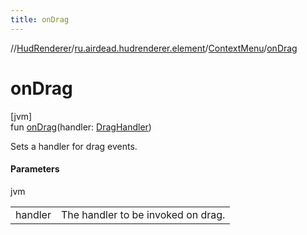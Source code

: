 ```yaml
---
title: onDrag
---
```

//[HudRenderer](../../../index.html)/[ru.airdead.hudrenderer.element](../index.html)/[ContextMenu](index.html)/[onDrag](on-drag.html)



# onDrag



[jvm]\
fun [onDrag](on-drag.html)(handler: [DragHandler](../-drag-handler/index.html))



Sets a handler for drag events.



#### Parameters


jvm

| | |
|---|---|
| handler | The handler to be invoked on drag. |




